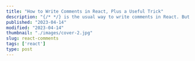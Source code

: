 ```yaml
---
title: "How to Write Comments in React, Plus a Useful Trick"
description: "{/* */} is the usual way to write comments in React. But theres more than that."
published: "2023-04-14"
modified: "2023-04-14"
thumbnail: "./images/cover-2.jpg"
slug: react-comments
tags: ['react']
type: post
---
```


